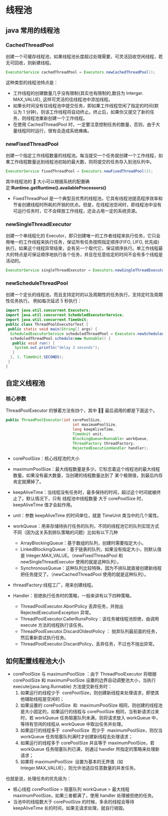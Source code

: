 # 线程池

## java 常用的线程池

### CachedThreadPool

创建一个可缓存线程池，如果线程池长度超过处理需要，可灵活回收空闲线程，若无可回收，则新建线程。

```java
ExecutorService cachedThreadPool = Executors.newCachedThreadPool();
```

这种类型的线程池特点是：

- 工作线程的创建数量几乎没有限制(其实也有限制的,数目为 Interger. MAX_VALUE), 这样可灵活的往线程池中添加线程。
- 如果长时间没有往线程池中提交任务，即如果工作线程空闲了指定的时间(默认为 1 分钟)，则该工作线程将自动终止。终止后，如果你又提交了新的任务，则线程池重新创建一个工作线程。
- 在使用 CachedThreadPool 时，一定要注意控制任务的数量，否则，由于大量线程同时运行，很有会造成系统瘫痪。

### newFixedThreadPool

创建一个指定工作线程数量的线程池。每当提交一个任务就创建一个工作线程，如果工作线程数量达到线程池初始的最大数，则将提交的任务存入到池队列中。

```java
ExecutorService fixedThreadPool = Executors.newFixedThreadPool(3);
```

其中线程池的  大小可以根据系统的配置确定:**Runtime.getRuntime().availableProcessors()**

- FixedThreadPool 是一个典型且优秀的线程池，它具有线程池提高程序效率和节省创建线程时所耗的开销的优点。但是，在线程池空闲时，即线程池中没有可运行任务时，它不会释放工作线程，还会占用一定的系统资源。

### newSingleThreadExecutor

创建一个单线程化的 Executor，即只创建唯一的工作者线程来执行任务，它只会用唯一的工作线程来执行任务，保证所有任务按照指定顺序(FIFO, LIFO, 优先级)执行。如果这个线程异常结束，会有另一个取代它，保证顺序执行。单工作线程最大的特点是可保证顺序地执行各个任务，并且在任意给定的时间不会有多个线程是活动的。

```java
ExecutorService singleThreadExecutor = Executors.newSingleThreadExecutor();
```

### newScheduleThreadPool

创建一个定长的线程池，而且支持定时的以及周期性的任务执行，支持定时及周期性任务执行。 例如每次延迟 5 秒执行：

```java
import java.util.concurrent.Executors;
import java.util.concurrent.ScheduledExecutorService;
import java.util.concurrent.TimeUnit;
public class ThreadPoolExecutorTest {
 public static void main(String[] args) {
  ScheduledExecutorService scheduledThreadPool = Executors.newScheduledThreadPool(5);
  scheduledThreadPool.schedule(new Runnable() {
   public void run() {
    System.out.println("delay 3 seconds");
   }
  }, 3, TimeUnit.SECONDS);
 }
}
```

## 自定义线程池

### 核心参数

ThreadPoolExecutor 的够着方法有四个，其中  最后调用的都是下面这个。

```java
public ThreadPoolExecutor(int corePoolSize,
                              int maximumPoolSize,
                              long keepAliveTime,
                              TimeUnit unit,
                              BlockingQueue<Runnable> workQueue,
                              ThreadFactory threadFactory,
                              RejectedExecutionHandler handler);

```

- corePoolSize：核心线程池的大小
- maximumPoolSize：最大线程数量是多少。它标志着这个线程池的最大线程数量。如果没有最大数量，当创建的线程数量达到了 某个极限值，到最后内存肯定就爆掉了。
- keepAliveTime：当线程没有任务时，最多保持的时间，超过这个时间就被终止了。默认情况下，只有 线程池中线程数量 大于 corePoolSize 时，keepAliveTime 值才会起作用。
- unit：参数 keepAliveTime 的时间单位，就是 TimeUnit 类当中的几个属性。
- workQueue：用来存储待执行任务的队列，不同的线程池它的队列实现方式不同（因为这关系到排队策略的问题）比如有以下几种

  - ArrayBlockingQueue：基于数组的队列，创建时需要指定大小。
  - LinkedBlockingQueue：基于链表的队列，如果没有指定大小，则默认值是 Integer.MAX_VALUE。（newFixedThreadPool 和 newSingleThreadExecutor 使用的就是这种队列）。
  - SynchronousQueue：这种队列比较特殊，因为不排队就直接创建新线程把任务提交了。（newCachedThreadPool 使用的就是这种队列）。

- threadFactory:线程工厂，用来创建线程。

- Handler：拒绝执行任务时的策略，一般来讲有以下四种策略，
  - ThreadPoolExecutor.AbortPolicy 丢弃任务，并抛出 RejectedExecutionException 异常。
  - ThreadPoolExecutor.CallerRunsPolicy：该任务被线程池拒绝，由调用 execute 方法的线程执行该任务。
  - ThreadPoolExecutor.DiscardOldestPolicy ： 抛弃队列最前面的任务，然后重新尝试执行任务。
  - ThreadPoolExecutor.DiscardPolicy，丢弃任务，不过也不抛出异常。

## 如何配置线程池大小

- corePoolSize 与 maximumPoolSize ：由于 ThreadPoolExecutor 将根据 corePoolSize 和 maximumPoolSize 设置的边界自动调整池大小，当执行 execute(java.lang.Runnable) 方法提交新任务时：
  1. 如果运行的线程少于  corePoolSize，则创建新线程来处理请求，即使其他辅助线程是空闲的；
  2. 如果设置的 corePoolSize  和  maximumPoolSize 相同，则创建的线程池是大小固定的，如果运行的线程与 corePoolSize 相同，当有新请求过来时，若 workQueue 任务阻塞队列未满，则将请求放入 workQueue 中，等待有空闲的线程从 workQueue 中取出任务并处理。
  3. 如果运行的线程多于  corePoolSize  而少于  maximumPoolSize，则仅当 workQueue 任务阻塞队列满时才创建新线程去处理请求；
  4. 如果运行的线程多于 corePoolSize 并且等于 maximumPoolSize，若 workQueue 任务阻塞队列已满，则通过 handler 所指定的策略来处理新请求；
  5. 如果将 maximumPoolSize  设置为基本的无界值（如 Integer.MAX_VALUE），则允许池适应任意数量的并发任务。

也就是说，处理任务的优先级为：

- 核心线程 corePoolSize > 阻塞队列 workQueue > 最大线程 maximumPoolSize，如果三者都满了，使用 handler 处理被拒绝的任务。
- 当池中的线程数大于 corePoolSize 的时候，多余的线程会等待 keepAliveTime 长的时间，如果无请求处理，就自行销毁。
